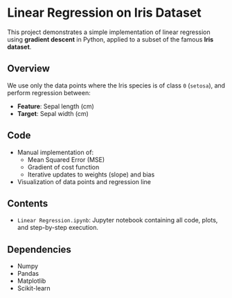 # Linear Regression on Iris Dataset

This project demonstrates a simple implementation of linear regression using **gradient descent** in Python, applied to a subset of the famous **Iris dataset**.

## Overview

We use only the data points where the Iris species is of class `0` (`setosa`), and perform regression between:
- **Feature**: Sepal length (cm)
- **Target**: Sepal width (cm)

## Code

- Manual implementation of:
  - Mean Squared Error (MSE)
  - Gradient of cost function
  - Iterative updates to weights (slope) and bias
- Visualization of data points and regression line

## Contents

- `Linear Regression.ipynb`: Jupyter notebook containing all code, plots, and step-by-step execution.

## Dependencies

- Numpy
- Pandas
- Matplotlib
- Scikit-learn
